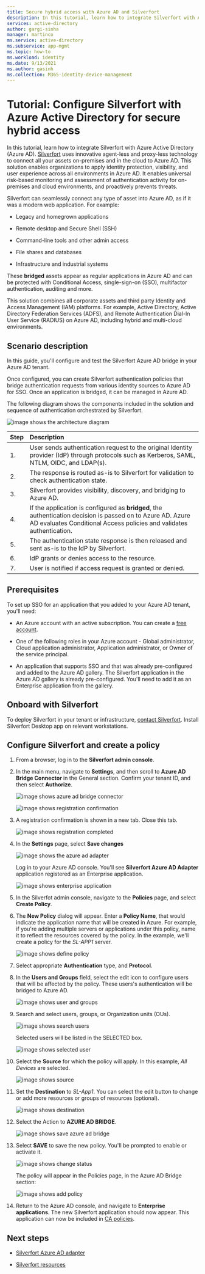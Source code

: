 ```yaml
---
title: Secure hybrid access with Azure AD and Silverfort
description: In this tutorial, learn how to integrate Silverfort with Azure AD for secure hybrid access 
services: active-directory
author: gargi-sinha
manager: martinco
ms.service: active-directory
ms.subservice: app-mgmt
ms.topic: how-to
ms.workload: identity
ms.date: 9/13/2021
ms.author: gasinh
ms.collection: M365-identity-device-management
---
```


# Tutorial: Configure Silverfort with Azure Active Directory for secure hybrid access

In this tutorial, learn how to integrate Silverfort with Azure Active Directory (Azure AD). [Silverfort](https://www.silverfort.com/) uses innovative agent-less and proxy-less technology to connect all your assets on-premises and in the cloud to Azure AD. This solution enables organizations to apply identity protection, visibility, and user experience across all environments in Azure AD. It enables universal risk-based monitoring and assessment of authentication activity for on-premises and cloud environments, and proactively prevents threats.  

Silverfort can seamlessly connect any type of asset into Azure AD, as if it was a modern web application. For example:

- Legacy and homegrown applications

- Remote desktop and Secure Shell (SSH)

- Command-line tools and other admin access

- File shares and databases

- Infrastructure and industrial systems

These **bridged** assets appear as regular applications in Azure AD and can be protected with Conditional Access, single-sign-on (SSO), multifactor authentication, auditing and more.

This solution combines all corporate assets and third party Identity and Access Management (IAM) platforms. For example, Active Directory, Active Directory Federation Services (ADFS), and Remote Authentication Dial-In User Service (RADIUS) on Azure AD, including hybrid and multi-cloud environments.

## Scenario description

In this guide, you'll configure and test the Silverfort Azure AD bridge in your Azure AD tenant.

Once configured, you can create Silverfort authentication policies that bridge authentication requests from various identity sources to Azure AD for SSO. Once an application is bridged, it can be managed in Azure AD.

The following diagram shows the components included in the solution and sequence of authentication orchestrated by Silverfort.

![image shows the architecture diagram](./media/silverfort-azure-ad-integration/silverfort-architecture-diagram.png)

| Step | Description|
|:---------|:------------|
| 1. | User sends authentication request to the original Identity provider (IdP) through protocols such as Kerberos, SAML, NTLM, OIDC, and LDAP(s).|
| 2. | The response is routed as-is to Silverfort for validation to check authentication state.|
| 3. | Silverfort provides visibility, discovery, and bridging to Azure AD.|
| 4. | If the application is configured as **bridged**, the authentication decision is passed on to Azure AD. Azure AD evaluates Conditional Access policies and validates authentication.|
| 5. | The authentication state response is then released and sent as-is to the IdP by Silverfort. |
| 6.| IdP grants or denies access to the resource.|
| 7. | User is notified if access request is granted or denied. |

## Prerequisites

To set up SSO for an application that you added to your Azure AD tenant, you'll need:

- An Azure account with an active subscription. You can create a [free account](https://azure.microsoft.com/free/?WT.mc_id=A261C142F).

- One of the following roles in your Azure account - Global administrator, Cloud application administrator, Application administrator, or Owner of the service principal.

- An application that supports SSO and that was already pre-configured and added to the Azure AD gallery. The Silverfort application in the Azure AD gallery is already pre-configured. You'll need to add it as an Enterprise application from the gallery.

## Onboard with Silverfort

To deploy Silverfort in your tenant or infrastructure, [contact Silverfort](https://www.silverfort.com/). Install Silverfort Desktop app on relevant workstations.

## Configure Silverfort and create a policy

1. From a browser, log in to the **Silverfort admin console**.

2. In the main menu, navigate to **Settings**, and then scroll to
   **Azure AD Bridge Connector** in the General section. Confirm your tenant ID, and then select **Authorize**.

   ![image shows azure ad bridge connector](./media/silverfort-azure-ad-integration/azure-ad-bridge-connector.png)

   ![image shows registration confirmation](./media/silverfort-azure-ad-integration/grant-permission.png)

3. A registration confirmation is shown in a new tab. Close this tab.

   ![image shows registration completed](./media/silverfort-azure-ad-integration/registration-completed.png)

4. In the **Settings** page, select **Save changes**

   ![image shows the azure ad adapter](./media/silverfort-azure-ad-integration/silverfort-azure-ad-adapter.png)

    Log in to your Azure AD console. You'll see **Silverfort Azure AD Adapter** application registered as an Enterprise application.

   ![image shows enterprise application](./media/silverfort-azure-ad-integration/enterprise-application.png)

5. In the Silverfot admin console, navigate to the **Policies** page, and select **Create Policy**.

6. The **New Policy** dialog will appear. Enter a **Policy Name**, that would indicate the application name that will be created in Azure. For example, if you're adding multiple servers or applications under this policy, name it to reflect the resources covered by the policy. In the example, we'll create a policy for the *SL-APP1* server.

   ![image shows define policy](./media/silverfort-azure-ad-integration/define-policy.png)

7. Select appropriate **Authentication** type, and **Protocol**.

8. In the **Users and Groups** field, select the edit icon to configure users that will be affected by the policy. These users's authentication will be bridged to Azure AD.

   ![image shows user and groups](./media/silverfort-azure-ad-integration/user-groups.png)

9. Search and select users, groups, or Organization units (OUs).

   ![image shows search users](./media/silverfort-azure-ad-integration/search-users.png)

   Selected users will be listed in the SELECTED box.

   ![image shows selected user](./media/silverfort-azure-ad-integration/select-user.png)

10. Select the **Source** for which the policy will apply. In this example, *All Devices* are selected.

    ![image shows source](./media/silverfort-azure-ad-integration/source.png)

11. Set the **Destination** to *SL-App1*. You can select the edit button to change or add more resources or groups of resources (optional).

    ![image shows destination](./media/silverfort-azure-ad-integration/destination.png)

12. Select the Action to **AZURE AD BRIDGE**.

    ![image shows save azure ad bridge](./media/silverfort-azure-ad-integration/save-azure-ad-bridge.png)

13. Select **SAVE** to save the new policy. You'll be prompted to enable or activate it.

    ![image shows change status](./media/silverfort-azure-ad-integration/change-status.png)

    The policy will appear in the Policies page, in the Azure AD Bridge section:

    ![image shows add policy](./media/silverfort-azure-ad-integration/add-policy.png)

14. Return to the Azure AD console, and navigate to **Enterprise applications**. The new Silverfort application should now appear. This application can now be included in [CA policies](../authentication/tutorial-enable-azure-mfa.md?bc=/azure/active-directory/conditional-access/breadcrumb/toc.json&toc=/azure/active-directory/conditional-access/toc.json%23create-a-conditional-access-policy).

## Next steps

- [Silverfort Azure AD adapter](https://azuremarketplace.microsoft.com/marketplace/apps/aad.silverfortazureadadapter?tab=overview)

- [Silverfort resources](https://www.silverfort.com/resources/)
